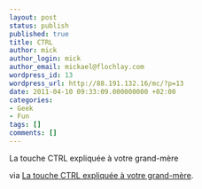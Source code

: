 ```yaml
---
layout: post
status: publish
published: true
title: CTRL
author: mick
author_login: mick
author_email: mickael@flochlay.com
wordpress_id: 13
wordpress_url: http://88.191.132.16/mc/?p=13
date: 2011-04-10 09:33:09.000000000 +02:00
categories:
- Geek
- Fun
tags: []
comments: []
---
```


La touche CTRL expliquée à votre grand-mère

via [La touche CTRL expliquée à votre grand-mère][1].

[1]: http://www.geeek.org/la-touche-ctrl-expliquee-a-votre-grand-mere-110.html